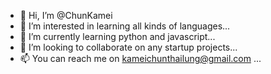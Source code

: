- 👋 Hi, I’m @ChunKamei
- 👀 I’m interested in learning all kinds of languages...
- 🌱 I’m currently learning python and javascript...
- 💞️ I’m looking to collaborate on any startup projects...
- 📫 You can reach me on kameichunthailung@gmail.com ...

<!---
ChunKamei/ChunKamei is a ✨ special ✨ repository because its `README.md` (this file) appears on your GitHub profile.
You can click the Preview link to take a look at your changes.
--->
